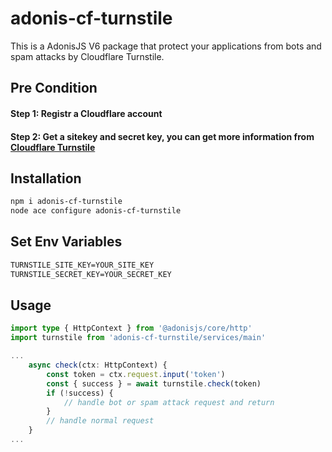 # adonis-cf-turnstile
This is a AdonisJS V6 package that protect your applications from bots and spam attacks by Cloudflare Turnstile.

## Pre Condition
#### Step 1: Registr a Cloudflare account
#### Step 2: Get a sitekey and secret key, you can get more information from [Cloudflare Turnstile](https://developers.cloudflare.com/turnstile/get-started/)


## Installation
```bash
npm i adonis-cf-turnstile
node ace configure adonis-cf-turnstile
```

## Set Env Variables
```txt
TURNSTILE_SITE_KEY=YOUR_SITE_KEY
TURNSTILE_SECRET_KEY=YOUR_SECRET_KEY 
```

## Usage
```ts
import type { HttpContext } from '@adonisjs/core/http'
import turnstile from 'adonis-cf-turnstile/services/main'

...
    async check(ctx: HttpContext) {
        const token = ctx.request.input('token')
        const { success } = await turnstile.check(token)
        if (!success) {
            // handle bot or spam attack request and return
        }
        // handle normal request
    }
...
```